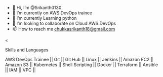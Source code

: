 - 👋 Hi, I’m @Srikanth0130
- 👀 I’m currently on AWS DevOps trainee
- 🌱 I’m currently Learning python
- 💞️ I’m looking to collaborate on Cloud AWS DevOps
- 📫 How to reach me chukkasrikanth18@gmail.com

<

Skills and Languages

AWS DevOps Trainee || Git || Git Hub || Linux || Jenkins || Amazon EC2 || Amazon S3 || Kubernetes ||  Shell Scripting || Docker || Terraform || Ansible || IAM || VPC ||